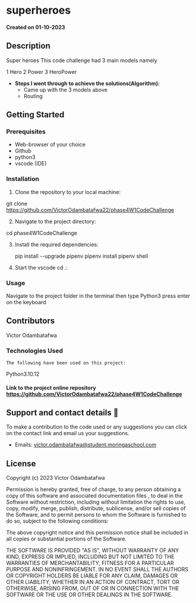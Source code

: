 # superheroes

#### Created on 01-10-2023

## Description
Super heroes
This code challenge had 3 main models namely
 
  1 Hero
  2 Power
  3 HeroPower

- **Steps I went through to achieve the solutions(Algorithm):**
  - Came up with the 3 models above
  - Routing
  

## Getting Started

### Prerequisites
- Web-browser of your choice
- Github
- python3
- vscode (IDE)


### Installation

1. Clone the repository to your local machine:

git clone https://github.com/VictorOdambatafwa22/phase4W1CodeChallenge

2. Navigate to the project directory:

cd phase4W1CodeChallenge


3. Install the required dependencies:

    pip install --upgrade pipenv
    pipenv install
    pipenv shell

4. Start the vscode cd .:


### Usage

   Navigate to the project folder in the terminal then type 
   Python3 <name of the file.py>
   press enter on the keyboard

## Contributors
 Victor Odambatafwa


 ### Technologies Used

    The following have been used on this project:

  Python3.10.12



#### Link to the project online repository  https://github.com/VictorOdambatafwa22/phase4W1CodeChallenge

  ## Support and contact details 🙂

To make a contribution to the code used or any suggestions you can click on the contact link and email us your suggestions.

- Emails: victor.odambatafwa@student.moringaschool.com
          
   
 ## License

Copyright (c) 2023 Victor Odambatafwa

Permission is hereby granted, free of charge, to any person obtaining a copy
of this software and associated documentation files , to deal
in the Software without restriction, including without limitation the rights
to use, copy, modify, merge, publish, distribute, sublicense, and/or sell
copies of the Software, and to permit persons to whom the Software is
furnished to do so, subject to the following conditions:

The above copyright notice and this permission notice shall be included in all
copies or substantial portions of the Software.

THE SOFTWARE IS PROVIDED "AS IS", WITHOUT WARRANTY OF ANY KIND, EXPRESS OR
IMPLIED, INCLUDING BUT NOT LIMITED TO THE WARRANTIES OF MERCHANTABILITY,
FITNESS FOR A PARTICULAR PURPOSE AND NONINFRINGEMENT. IN NO EVENT SHALL THE
AUTHORS OR COPYRIGHT HOLDERS BE LIABLE FOR ANY CLAIM, DAMAGES OR OTHER
LIABILITY, WHETHER IN AN ACTION OF CONTRACT, TORT OR OTHERWISE, ARISING FROM,
OUT OF OR IN CONNECTION WITH THE SOFTWARE OR THE USE OR OTHER DEALINGS IN THE
SOFTWARE.